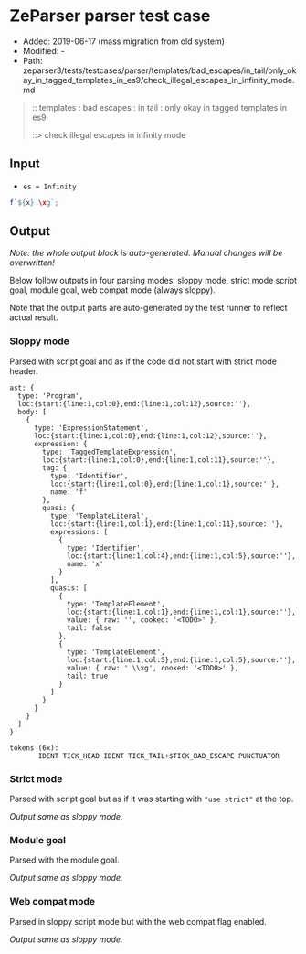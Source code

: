 # ZeParser parser test case

- Added: 2019-06-17 (mass migration from old system)
- Modified: -
- Path: zeparser3/tests/testcases/parser/templates/bad_escapes/in_tail/only_okay_in_tagged_templates_in_es9/check_illegal_escapes_in_infinity_mode.md

> :: templates : bad escapes : in tail : only okay in tagged templates in es9
>
> ::> check illegal escapes in infinity mode

## Input

- `es = Infinity`

`````js
f`${x} \xg`;
`````

## Output

_Note: the whole output block is auto-generated. Manual changes will be overwritten!_

Below follow outputs in four parsing modes: sloppy mode, strict mode script goal, module goal, web compat mode (always sloppy).

Note that the output parts are auto-generated by the test runner to reflect actual result.

### Sloppy mode

Parsed with script goal and as if the code did not start with strict mode header.

`````
ast: {
  type: 'Program',
  loc:{start:{line:1,col:0},end:{line:1,col:12},source:''},
  body: [
    {
      type: 'ExpressionStatement',
      loc:{start:{line:1,col:0},end:{line:1,col:12},source:''},
      expression: {
        type: 'TaggedTemplateExpression',
        loc:{start:{line:1,col:0},end:{line:1,col:11},source:''},
        tag: {
          type: 'Identifier',
          loc:{start:{line:1,col:0},end:{line:1,col:1},source:''},
          name: 'f'
        },
        quasi: {
          type: 'TemplateLiteral',
          loc:{start:{line:1,col:1},end:{line:1,col:11},source:''},
          expressions: [
            {
              type: 'Identifier',
              loc:{start:{line:1,col:4},end:{line:1,col:5},source:''},
              name: 'x'
            }
          ],
          quasis: [
            {
              type: 'TemplateElement',
              loc:{start:{line:1,col:1},end:{line:1,col:1},source:''},
              value: { raw: '', cooked: '<TODO>' },
              tail: false
            },
            {
              type: 'TemplateElement',
              loc:{start:{line:1,col:5},end:{line:1,col:5},source:''},
              value: { raw: ' \\xg', cooked: '<TODO>' },
              tail: true
            }
          ]
        }
      }
    }
  ]
}

tokens (6x):
       IDENT TICK_HEAD IDENT TICK_TAIL+$TICK_BAD_ESCAPE PUNCTUATOR
`````

### Strict mode

Parsed with script goal but as if it was starting with `"use strict"` at the top.

_Output same as sloppy mode._

### Module goal

Parsed with the module goal.

_Output same as sloppy mode._

### Web compat mode

Parsed in sloppy script mode but with the web compat flag enabled.

_Output same as sloppy mode._
